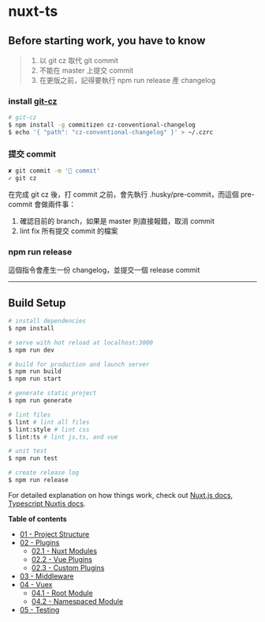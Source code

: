 # nuxt-ts

## Before starting work, you have to know

> 1. 以 git cz 取代 git commit
> 2. 不能在 master 上提交 commit
> 3. 在更版之前，記得要執行 npm run release 產 changelog

### install [git-cz](https://juejin.cn/post/6844903606815064077)

```bash
# git-cz
$ npm install -g commitizen cz-conventional-changelog
$ echo '{ "path": "cz-conventional-changelog" }' > ~/.czrc
```

### 提交 commit

```bash
✘ git commit -m '💩 commit'
✓ git cz
```

在完成 git cz 後，打 commit 之前，會先執行 .husky/pre-commit，而這個 pre-commit 會做兩件事：

1. 確認目前的 branch，如果是 master 則直接報錯，取消 commit
2. lint fix 所有提交 commit 的檔案

### npm run release

這個指令會產生一份 changelog，並提交一個 release commit

---

## Build Setup

```bash
# install dependencies
$ npm install

# serve with hot reload at localhost:3000
$ npm run dev

# build for production and launch server
$ npm run build
$ npm run start

# generate static project
$ npm run generate

# lint files
$ lint # lint all files
$ lint:style # lint css
$ lint:ts # lint js,ts, and vue

# unit test
$ npm run test

# create release log
$ npm run release
```

For detailed explanation on how things work, check out [Nuxt.js docs](https://nuxtjs.org), [Typescript Nuxtjs docs](https://typescript.nuxtjs.org/zh-hant/).

**Table of contents**

- [01 - Project Structure](docs/project-structure)
- [02 - Plugins](docs/plugins)
  - [02.1 - Nuxt Modules](docs/nuxt-modules)
  - [02.2 - Vue Plugins](docs/vue-plugins)
  - [02.3 - Custom Plugins](docs/custom-plugins)
- [03 - Middleware](docs/middleware)
- [04 - Vuex](docs/vuex)
  - [04.1 - Root Module](docs/root-module)
  - [04.2 - Namespaced Module](docs/namespaced-module)
- [05 - Testing](docs/testing)
